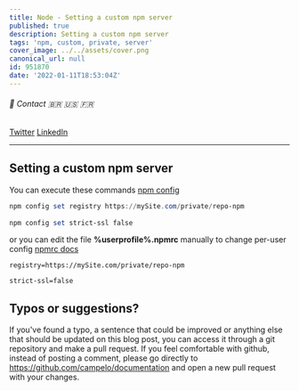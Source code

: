 ```yaml
---
title: Node - Setting a custom npm server
published: true
description: Setting a custom npm server
tags: 'npm, custom, private, server'
cover_image: ../../assets/cover.png
canonical_url: null
id: 951870
date: '2022-01-11T18:53:04Z'
---
```


###### :postbox: Contact :brazil: :us: :fr:

[Twitter](https://twitter.com/campelo87)
[LinkedIn](https://www.linkedin.com/in/flavio-campelo/?locale=en_US)

---

## Setting a custom npm server

You can execute these commands [npm config](https://docs.npmjs.com/cli/v8/using-npm/config)

```PowerShell
npm config set registry https://mySite.com/private/repo-npm
 
npm config set strict-ssl false
```

or you can edit the file **%userprofile%\.npmrc** manually to change per-user config [npmrc docs](https://docs.npmjs.com/cli/v8/configuring-npm/npmrc)

```
registry=https://mySite.com/private/repo-npm
  
strict-ssl=false
```

## Typos or suggestions?

If you've found a typo, a sentence that could be improved or anything else that should be updated on this blog post, you can access it through a git repository and make a pull request. If you feel comfortable with github, instead of posting a comment, please go directly to https://github.com/campelo/documentation and open a new pull request with your changes.
